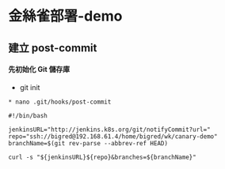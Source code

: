 # 金絲雀部署-demo

## 建立 post-commit
#### 先初始化 Git 儲存庫
  * git init
> 
    * nano .git/hooks/post-commit
  
    #!/bin/bash

    jenkinsURL="http://jenkins.k8s.org/git/notifyCommit?url="
    repo="ssh://bigred@192.168.61.4/home/bigred/wk/canary-demo"
    branchName=$(git rev-parse --abbrev-ref HEAD)

    curl -s "${jenkinsURL}${repo}&branches=${branchName}"


    

